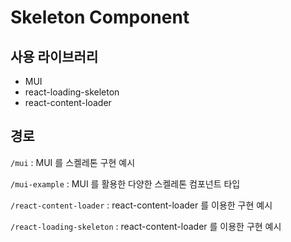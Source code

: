 # Skeleton Component

## 사용 라이브러리

- MUI
- react-loading-skeleton
- react-content-loader

## 경로

`/mui` : MUI 를 스켈레톤 구현 예시

`/mui-example` : MUI 를 활용한 다양한 스켈레톤 컴포넌트 타입

`/react-content-loader` : react-content-loader 를 이용한 구현 예시

`/react-loading-skeleton` : react-content-loader 를 이용한 구현 예시
